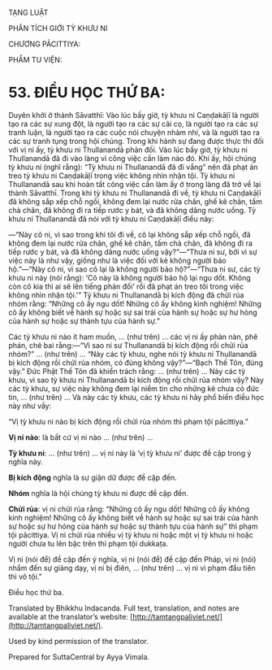  

TẠNG LUẬT

PHÂN TÍCH GIỚI TỲ KHƯU NI

CHƯƠNG PĀCITTIYA:

PHẨM TU VIỆN:

# 53\. ĐIỀU HỌC THỨ BA:

Duyên khởi ở thành Sāvatthī: Vào lúc bấy giờ, tỳ khưu ni Caṇḍakāḷī là người tạo ra các sự xung đột, là người tạo ra các sự cãi cọ, là người tạo ra các sự tranh luận, là người tạo ra các cuộc nói chuyện nhảm nhí, và là người tạo ra các sự tranh tụng trong hội chúng. Trong khi hành sự đang được thực thi đối với vị ni ấy, tỳ khưu ni Thullanandā phản đối. Vào lúc bấy giờ, tỳ khưu ni Thullanandā đã đi vào làng vì công việc cần làm nào đó. Khi ấy, hội chúng tỳ khưu ni (nghĩ rằng): “Tỳ khưu ni Thullanandā đã đi vắng” nên đã phạt án treo tỳ khưu ni Caṇḍakāḷī trong việc không nhìn nhận tội. Tỳ khưu ni Thullanandā sau khi hoàn tất công việc cần làm ấy ở trong làng đã trở về lại thành Sāvatthī. Trong khi tỳ khưu ni Thullanandā đi về, tỳ khưu ni Caṇḍakāḷī đã không sắp xếp chỗ ngồi, không đem lại nước rửa chân, ghế kê chân, tấm chà chân, đã không đi ra tiếp rước y bát, và đã không dâng nước uống. Tỳ khưu ni Thullanandā đã nói với tỳ khưu ni Caṇḍakāḷī điều này:

—“Này cô ni, vì sao trong khi tôi đi về, cô lại không sắp xếp chỗ ngồi, đã không đem lại nước rửa chân, ghế kê chân, tấm chà chân, đã không đi ra tiếp rước y bát, và đã không dâng nước uống vậy?”—“Thưa ni sư, bởi vì sự việc này là như vậy, giống như là việc đối với kẻ không người bảo hộ.”—“Này cô ni, vì sao cô lại là không người bảo hộ?”—“Thưa ni sư, các tỳ khưu ni này (nói rằng): ‘Cô này là không người bảo hộ lại ngu dốt. Không còn cô kia thì ai sẽ lên tiếng phản đối’ rồi đã phạt án treo tôi trong việc không nhìn nhận tội.'” Tỳ khưu ni Thullanandā bị kích động đã chửi rủa nhóm rằng: “Những cô ấy ngu dốt! Những cô ấy không kinh nghiệm! Những cô ấy không biết về hành sự hoặc sự sai trái của hành sự hoặc sự hư hỏng của hành sự hoặc sự thành tựu của hành sự.”

Các tỳ khưu ni nào ít ham muốn, … (như trên) … các vị ni ấy phàn nàn, phê phán, chê bai rằng:—“Vì sao ni sư Thullanandā bị kích động rồi chửi rủa nhóm?” … (như trên) … “Này các tỳ khưu, nghe nói tỳ khưu ni Thullanandā bị kích động rồi chửi rủa nhóm, có đúng không vậy?”—“Bạch Thế Tôn, đúng vậy.” Đức Phật Thế Tôn đã khiển trách rằng: … (như trên) … Này các tỳ khưu, vì sao tỳ khưu ni Thullanandā bị kích động rồi chửi rủa nhóm vậy? Này các tỳ khưu, sự việc này không đem lại niềm tin cho những kẻ chưa có đức tin, … (như trên) … Và này các tỳ khưu, các tỳ khưu ni hãy phổ biến điều học này như vầy:

“Vị tỳ khưu ni nào bị kích động rồi chửi rủa nhóm thì phạm tội pācittiya.”

**Vị ni nào**: là bất cứ vị ni nào … (như trên) …

**Tỳ khưu ni**: … (như trên) … vị ni này là ‘vị tỳ khưu ni’ được đề cập trong ý nghĩa này.

**Bị kích động** nghĩa là sự giận dữ được đề cập đến.

**Nhóm** nghĩa là hội chúng tỳ khưu ni được đề cập đến.

**Chửi rủa**: vị ni chửi rủa rằng: “Những cô ấy ngu dốt! Những cô ấy không kinh nghiệm! Những cô ấy không biết về hành sự hoặc sự sai trái của hành sự hoặc sự hư hỏng của hành sự hoặc sự thành tựu của hành sự” thì phạm tội pācittiya. Vị ni chửi rủa nhiều vị tỳ khưu ni hoặc một vị tỳ khưu ni hoặc người chưa tu lên bậc trên thì phạm tội dukkaṭa.

Vị ni (nói để) đề cập đến ý nghĩa, vị ni (nói để) đề cập đến Pháp, vị ni (nói) nhắm đến sự giảng dạy, vị ni bị điên, … (như trên) … vị ni vi phạm đầu tiên thì vô tội.”

Điều học thứ ba.

Translated by Bhikkhu Indacanda. Full text, translation, and notes are available at the translator’s website: [http://tamtangpaliviet.net/](http://tamtangpaliviet.net/).

Used by kind permission of the translator.

Prepared for SuttaCentral by Ayya Vimala.
